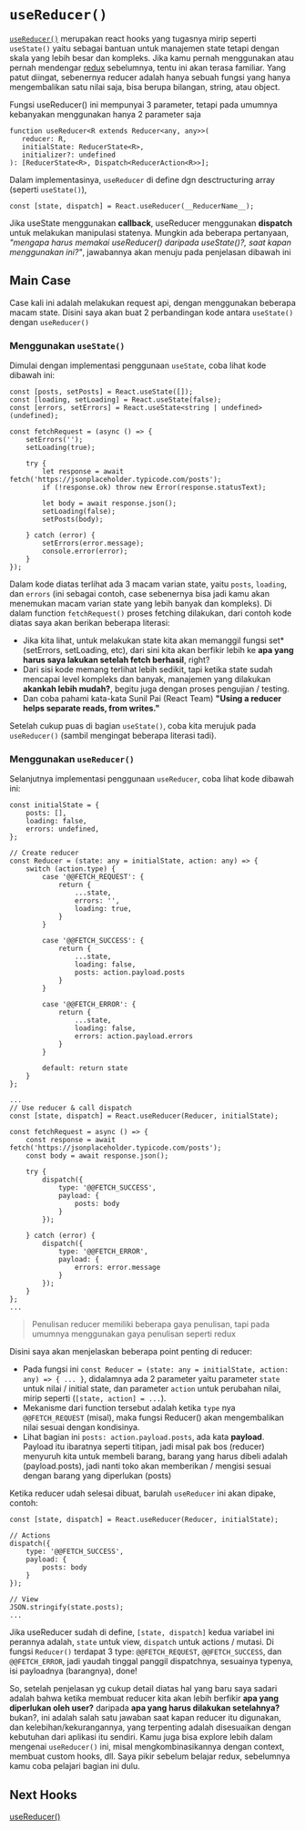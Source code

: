 # `useReducer()`

[`useReducer()`](https://reactjs.org/docs/hooks-reference.html#usereducer) merupakan react hooks yang tugasnya mirip seperti `useState()` yaitu sebagai bantuan untuk manajemen state tetapi dengan skala yang lebih besar dan kompleks. Jika kamu pernah menggunakan atau pernah mendengar [redux](https://redux.js.org/) sebelumnya, tentu ini akan terasa familiar. Yang patut diingat, sebenernya reducer adalah hanya sebuah fungsi yang hanya mengembalikan satu nilai saja, bisa berupa bilangan, string, atau object.
 
Fungsi useReducer() ini mempunyai 3 parameter, tetapi pada umumnya kebanyakan menggunakan hanya 2 parameter saja 
 ```tsx
 function useReducer<R extends Reducer<any, any>>(
    reducer: R,
    initialState: ReducerState<R>,
    initializer?: undefined
): [ReducerState<R>, Dispatch<ReducerAction<R>>];
```

Dalam implementasinya, `useReducer` di define dgn desctructuring array (seperti `useState()`), 
 
 ```tsx
const [state, dispatch] = React.useReducer(__ReducerName__);
 ```

Jika useState menggunakan **callback**, useReducer menggunakan **dispatch** untuk melakukan manipulasi statenya. Mungkin ada beberapa pertanyaan, *"mengapa harus memakai useReducer() daripada useState()?, saat kapan menggunakan ini?"*, jawabannya akan menuju pada penjelasan dibawah ini


## Main Case
Case kali ini adalah melakukan request api, dengan menggunakan beberapa macam state. Disini saya akan buat 2 perbandingan kode antara `useState()` dengan `useReducer()`

### Menggunakan `useState()`
Dimulai dengan implementasi penggunaan `useState`, coba lihat kode dibawah ini:

```tsx
const [posts, setPosts] = React.useState([]);
const [loading, setLoading] = React.useState(false);
const [errors, setErrors] = React.useState<string | undefined>(undefined);

const fetchRequest = (async () => {
    setErrors('');
    setLoading(true);

    try {
        let response = await fetch('https://jsonplaceholder.typicode.com/posts');
        if (!response.ok) throw new Error(response.statusText);

        let body = await response.json();
        setLoading(false);
        setPosts(body);

    } catch (error) {
        setErrors(error.message);
        console.error(error);
    }
});
```

Dalam kode diatas terlihat ada 3 macam varian state, yaitu `posts`, `loading`, dan `errors` (ini sebagai contoh, case sebenernya bisa jadi kamu akan menemukan macam varian state yang lebih banyak dan kompleks). Di dalam function `fetchRequest()` proses fetching dilakukan, dari contoh kode diatas saya akan berikan beberapa literasi:

- Jika kita lihat, untuk melakukan state kita akan memanggil fungsi set* (setErrors, setLoading, etc), dari sini kita akan berfikir lebih ke **apa yang harus saya lakukan setelah fetch berhasil**, right?
- Dari sisi kode memang terlihat lebih sedikit, tapi ketika state sudah mencapai level kompleks dan banyak, manajemen yang dilakukan **akankah lebih mudah?**, begitu juga dengan proses pengujian / testing.
- Dan coba pahami kata-kata Sunil Pai (React Team) **"Using a reducer helps separate reads, from writes."**

Setelah cukup puas di bagian `useState()`, coba kita merujuk pada `useReducer()` (sambil mengingat beberapa literasi tadi).

### Menggunakan `useReducer()`
Selanjutnya implementasi penggunaan `useReducer`, coba lihat kode dibawah ini:

```tsx
const initialState = {
    posts: [],
    loading: false,
    errors: undefined,
};

// Create reducer
const Reducer = (state: any = initialState, action: any) => {
    switch (action.type) {
        case '@@FETCH_REQUEST': {
            return {
                ...state,
                errors: '',
                loading: true,
            }
        }

        case '@@FETCH_SUCCESS': {
            return {
                ...state,
                loading: false,
                posts: action.payload.posts
            }
        }

        case '@@FETCH_ERROR': {
            return {
                ...state,
                loading: false,
                errors: action.payload.errors
            }
        }

        default: return state
    }
};

...
// Use reducer & call dispatch
const [state, dispatch] = React.useReducer(Reducer, initialState);

const fetchRequest = async () => {
    const response = await fetch('https://jsonplaceholder.typicode.com/posts');
    const body = await response.json();

    try {
        dispatch({
            type: '@@FETCH_SUCCESS',
            payload: {
                posts: body
            }
        });

    } catch (error) {
        dispatch({
            type: '@@FETCH_ERROR',
            payload: {
                errors: error.message
            }
        });
    }
};
...
```

> Penulisan reducer memiliki beberapa gaya penulisan, tapi pada umumnya menggunakan gaya penulisan seperti redux 

Disini saya akan menjelaskan beberapa point penting di reducer:

- Pada fungsi ini `const Reducer = (state: any = initialState, action: any) => { ... }`, didalamnya ada 2 parameter yaitu parameter `state` untuk nilai / initial state, dan parameter `action` untuk perubahan nilai, mirip seperti (`[state, action] = ...`). 
- Mekanisme dari function tersebut adalah ketika `type` nya `@@FETCH_REQUEST` (misal), maka fungsi Reducer() akan mengembalikan nilai sesuai dengan kondisinya. 
- Lihat bagian ini `posts: action.payload.posts`, ada kata **payload**. Payload itu ibaratnya seperti titipan, jadi misal pak bos (reducer) menyuruh kita untuk membeli barang, barang yang harus dibeli adalah (payload.posts), jadi nanti toko akan memberikan / mengisi sesuai dengan barang yang diperlukan (posts)

Ketika reducer udah selesai dibuat, barulah `useReducer` ini akan dipake, contoh:

```tsx
const [state, dispatch] = React.useReducer(Reducer, initialState);

// Actions
dispatch({
    type: '@@FETCH_SUCCESS',
    payload: {
        posts: body
    }
});

// View
JSON.stringify(state.posts);
...
```

Jika useReducer sudah di define, `[state, dispatch]` kedua variabel ini perannya adalah, `state` untuk view, `dispatch` untuk actions / mutasi. Di fungsi `Reducer()` terdapat 3 type: `@@FETCH_REQUEST`, `@@FETCH_SUCCESS`, dan `@@FETCH_ERROR`, jadi yaudah tinggal panggil dispatchnya, sesuainya typenya, isi payloadnya (barangnya), done!

So, setelah penjelasan yg cukup detail diatas hal yang baru saya sadari adalah bahwa ketika membuat reducer kita akan lebih berfikir **apa yang diperlukan oleh user?** daripada **apa yang harus dilakukan setelahnya?** bukan?, ini adalah salah satu jawaban saat kapan reducer itu digunakan, dan kelebihan/kekurangannya, yang terpenting adalah disesuaikan dengan kebutuhan dari aplikasi itu sendiri. Kamu juga bisa explore lebih dalam mengenai `useReducer()` ini, misal mengkombinasikannya dengan context, membuat custom hooks, dll. Saya pikir sebelum belajar redux, sebelumnya kamu coba pelajari bagian ini dulu.

## Next Hooks
[useReducer()](https://github.com/natserract/react-hooks-deepdive/tree/main/src/app/useReducer)
